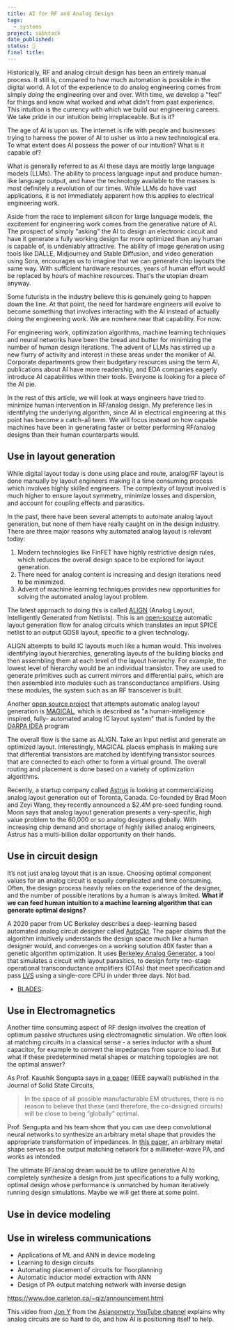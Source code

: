 ```yaml
---
title: AI for RF and Analog Design
tags:
  - systems
project: substack
date_published: 
status: 🚧
final title:
---
```

Historically, RF and analog circuit design has been an entirely manual process. It still is, compared to how much automation is possible in the digital world. A lot of the experience to do analog engineering comes from simply *doing* the engineering over and over. With time, we develop a "feel" for things and know what worked and what didn't from past experience. This intuition is the currency with which we build our engineering careers. We take pride in our intuition being irreplaceable. But is it?

The age of AI is upon us. The internet is rife with people and businesses trying to harness the power of AI to usher us into a new technological era. To what extent does AI possess the power of our intuition? What is it capable of?

What is generally referred to as AI these days are mostly large language models (LLMs). The ability to process language input and produce human-like language output, and have the technology available to the masses is most definitely a revolution of our times. While LLMs do have vast applications, it is not immediately apparent how this applies to electrical engineering work.

Aside from the race to implement silicon for large language models, the excitement for engineering work comes from the generative nature of AI. The prospect of simply "asking" the AI to design an electronic circuit and have it generate a fully working design far more optimized than any human is capable of, is undeniably attractive. The ability of image generation using tools like DALLE, Midjourney and Stable Diffusion, and video generation using Sora, encourages us to imagine that we can generate chip layouts the same way. With sufficient hardware resources, years of human effort would be replaced by hours of machine resources. That's the utopian dream anyway.

Some futurists in the industry believe this is genuinely going to happen down the line.  At that point, the need for hardware engineers will evolve to become something that involves interacting with the AI instead of actually doing the engineering work. We are nowhere near that capability. For now.

For engineering work, optimization algorithms, machine learning techniques and neural networks have been the bread and butter for minimizing the number of human design iterations. The advent of LLMs has stirred up a new flurry of activity and interest in these areas under the moniker of AI. Corporate departments grow their budgetary resources using the term AI, publications about AI have more readership, and EDA companies eagerly introduce AI capabilities within their tools. Everyone is looking for a piece of the AI pie.

In the rest of this article, we will look at ways engineers have tried to minimize human intervention in RF/analog design. My preference lies in identifying the underlying algorithm, since AI in electrical engineering at this point has become a catch-all term. We will focus instead on how capable machines have been in generating faster or better performing RF/analog designs than their human counterparts would.

## Use in layout generation

While digital layout today is done using place and route, analog/RF layout is done manually by layout engineers making it a time consuming process which involves highly skilled engineers. The complexity of layout involved is much higher to ensure layout symmetry, minimize losses and dispersion, and account for coupling effects and parasitics. 

In the past, there have been several attempts to automate analog layout generation, but none of them have really caught on in the design industry. There are three major reasons why automated analog layout is relevant today:
1. Modern technologies like FinFET have highly restrictive design rules, which reduces the overall design space to be explored for layout generation.
2. There need for analog content is increasing and design iterations need to be minimized.
3. Advent of machine learning techniques provides new opportunities for solving the automated analog layout problem.

The latest approach to doing this is called [ALIGN](https://arxiv.org/pdf/2008.10682.pdf) (Analog Layout, Intelligently Generated from Netlists). This is an [open-source](https://github.com/ALIGN-analoglayout/ALIGN-public) automatic layout generation flow for analog circuits which translates an input SPICE netlist to an output GDSII layout, specific to a given technology. 

ALIGN attempts to build IC layouts much like a human would. This involves identifying  layout hierarchies, generating layouts of the building blocks and then assembling them at each level of the layout hierarchy. For example, the lowest level of hierarchy would be an individual transistor. They are used to generate primitives such as current mirrors and differential pairs, which are then assembled into modules such as transconductance amplifiers. Using these modules, the system such as an RF transceiver is built.

Another [open source project](https://github.com/magical-eda/MAGICAL) that attempts automatic analog layout generation is [MAGICAL](https://github.com/magical-eda/MAGICAL), which is described as "a human-intelligence inspired, fully- automated analog IC layout system" that is funded by the [DARPA IDEA](https://www.darpa.mil/program/intelligent-design-of-electronic-assets) program 

The overall flow is the same as ALIGN. Take an input netlist and generate an optimized layout. Interestingly, MAGICAL places emphasis in making sure that differential transistors are matched by identifying transistor sources that are connected to each other to form a virtual ground. The overall routing and placement is done based on a variety of optimization algorithms.

Recently, a startup company called [Astrus](https://www.future-of-computing.com/astrus-shaping-the-future-of-analog-chip-design-with-artificial-intelligence/) is looking at commercializing analog layout generation out of Toronta, Canada. Co-founded by Brad Moon and Zeyi Wang, they recently announced a $2.4M pre-seed funding round. Moon says that analog layout generation presents a very-specific, high value problem to the 60,000 or so analog designers globally. With increasing chip demand and shortage of highly skilled analog engineers, Astrus has a multi-billion dollar opportunity on their hands.

## Use in circuit design 

It’s not just analog layout that is an issue. Choosing optimal component values for an analog circuit is equally complicated and time consuming. Often, the design process heavily relies on the experience of the designer, and the number of possible iterations by a human is always limited. **What if we can feed human intuition to a machine learning algorithm that can generate optimal designs?**

A 2020 paper from UC Berkeley describes a deep-learning based automated analog circuit designer called [AutoCkt](https://arxiv.org/pdf/2001.01808.pdf). The paper claims that the algorithm intuitively understands the design space much like a human designer would, and converges on a working solution 40X faster than a genetic algorithm optimization. It uses [Berkeley Analog Generator](https://bag3-readthedocs.readthedocs.io/en/latest/index.html), a tool that simulates a circuit with layout parasitics, to design forty two-stage operational transconductance amplifiers (OTAs) that meet specification and pass [LVS](https://www.viksnewsletter.com/p/a-beginners-guide-to-the-process?r=222kot&utm_campaign=post&utm_medium=web) using a single-core CPU in under three days. Not bad.
- [BLADES](https://ieeexplore.ieee.org/abstract/document/31523):
## Use in Electromagnetics

Another time consuming aspect of RF design involves the creation of optimum passive structures using electromagnetic simulation. We often look at matching circuits in a classical sense - a series inductor with a shunt capacitor, for example to convert the impedances from source to load. But what if these predetermined metal shapes or matching topologies are not the optimal answer? 

As Prof. Kaushik Sengupta says in [a paper](https://ieeexplore.ieee.org/abstract/document/10136184/references#references) (IEEE paywall) published in the Journal of Solid State Circuits,

> In the space of all possible manufacturable EM structures, there is no reason to believe that these (and therefore, the co-designed circuits) will be close to being “globally” optimal.

Prof. Sengupta and his team show that you can use deep convolutional neural networks to synthesize an arbitrary metal shape that provides the appropriate transformation of impedances. In [this paper](https://www.researchgate.net/profile/Zheng-Liu-108/publication/360427205_Deep_Learning-Enabled_Inverse_Design_of_30-94_GHz_P_sat3_dB_SiGe_PA_Supporting_Concurrent_Multiband_Operation_at_Multi-Gbs/links/62758ee6973bbb29cc67bce5/Deep-Learning-Enabled-Inverse-Design-of-30-94-GHz-P-sat-3-dB-SiGe-PA-Supporting-Concurrent-Multiband-Operation-at-Multi-Gb-s.pdf), an arbitrary metal shape serves as the output matching network for a millimeter-wave PA, and works as intended.

The ultimate RF/analog dream would be to utilize generative AI to completely synthesize a design from just specifications to a fully working, optimal design whose performance is unmatched by human iteratively running design simulations. Maybe we will get there at some point.

## Use in device modeling

## Use in wireless communications


- Applications of ML and ANN in device modeling
- Learning to design circuits 
- Automating placement of circuits for floorplanning
- Automatic inductor model extraction with ANN
- Design of PA output matching network with inverse design

https://www.doe.carleton.ca/~qjz/announcement.html

This video from [Jon Y](https://www.asianometry.com/) from the [Asianometry YouTube channel](https://www.youtube.com/@Asianometry) explains why analog circuits are so hard to do, and how AI is positioning itself to help. 